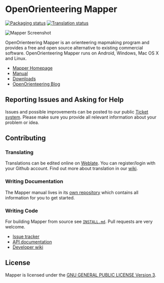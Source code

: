 # OpenOrienteering Mapper
[![Packaging status](https://repology.org/badge/tiny-repos/openorienteering-mapper.svg)](https://repology.org/metapackage/openorienteering-mapper/versions)
[![Translation status](https://hosted.weblate.org/widgets/openorienteering/-/svg-badge.svg)](https://hosted.weblate.org/engage/openorienteering/?utm_source=widget)

![Mapper Screenshot](https://www.openorienteering.org/mapper-manual/pages/images/main_window.png)

OpenOrienteering Mapper is an orienteering mapmaking program and provides
a free and open source alternative to existing commercial software.
OpenOrienteering Mapper runs on Android, Windows, Mac OS X and Linux.

 - [Mapper Homepage](https://www.openorienteering.org/apps/mapper/)
 - [Manual](https://www.openorienteering.org/mapper-manual/)
 - [Downloads](https://github.com/OpenOrienteering/mapper/releases)
 - [OpenOrienteering Blog](https://www.openorienteering.org/)


## Reporting Issues and Asking for Help

Issues and possible improvements can be posted to our public [Ticket system](https://github.com/OpenOrienteering/mapper/issues).
Please make sure you provide all relevant information about your problem or idea.


## Contributing

### Translating

Translations can be edited online on [Weblate](https://hosted.weblate.org/projects/openorienteering/mapper/). You can register/login with your Github account. Find out more about translation in our [wiki](https://github.com/OpenOrienteering/mapper/wiki/Translation).


### Writing Documentation

The Mapper manual lives in its [own repository](https://github.com/OpenOrienteering/mapper-manual)
which contains all information for you to get started.


### Writing Code

For building Mapper from source see [`INSTALL.md`](https://github.com/OpenOrienteering/mapper/blob/master/INSTALL.md).
Pull requests are very welcome.

 - [Issue tracker](https://github.com/OpenOrienteering/mapper/issues)
 - [API documentation](https://www.openorienteering.org/api-docs/mapper/)
 - [Developer wiki](https://github.com/OpenOrienteering/mapper/wiki)


## License

Mapper is licensed under the [GNU GENERAL PUBLIC LICENSE Version 3](https://www.gnu.org/licenses/gpl.html).
